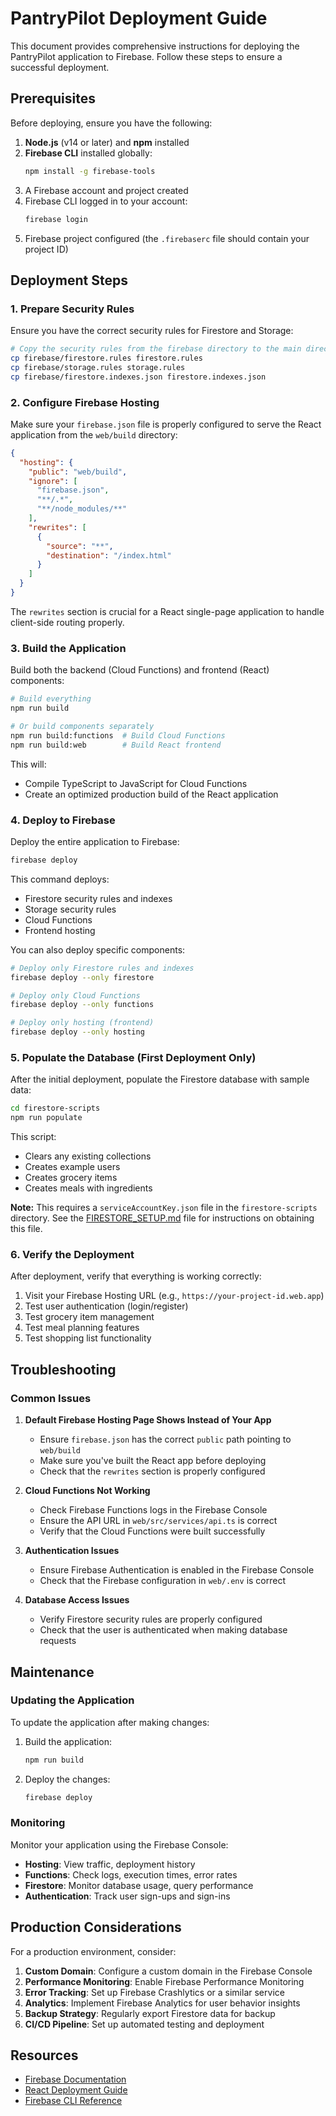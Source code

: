 # PantryPilot Deployment Guide

This document provides comprehensive instructions for deploying the PantryPilot application to Firebase. Follow these steps to ensure a successful deployment.

## Prerequisites

Before deploying, ensure you have the following:

1. **Node.js** (v14 or later) and **npm** installed
2. **Firebase CLI** installed globally:
   ```bash
   npm install -g firebase-tools
   ```
3. A Firebase account and project created
4. Firebase CLI logged in to your account:
   ```bash
   firebase login
   ```
5. Firebase project configured (the `.firebaserc` file should contain your project ID)

## Deployment Steps

### 1. Prepare Security Rules

Ensure you have the correct security rules for Firestore and Storage:

```bash
# Copy the security rules from the firebase directory to the main directory
cp firebase/firestore.rules firestore.rules
cp firebase/storage.rules storage.rules
cp firebase/firestore.indexes.json firestore.indexes.json
```

### 2. Configure Firebase Hosting

Make sure your `firebase.json` file is properly configured to serve the React application from the `web/build` directory:

```json
{
  "hosting": {
    "public": "web/build",
    "ignore": [
      "firebase.json",
      "**/.*",
      "**/node_modules/**"
    ],
    "rewrites": [
      {
        "source": "**",
        "destination": "/index.html"
      }
    ]
  }
}
```

The `rewrites` section is crucial for a React single-page application to handle client-side routing properly.

### 3. Build the Application

Build both the backend (Cloud Functions) and frontend (React) components:

```bash
# Build everything
npm run build

# Or build components separately
npm run build:functions  # Build Cloud Functions
npm run build:web        # Build React frontend
```

This will:
- Compile TypeScript to JavaScript for Cloud Functions
- Create an optimized production build of the React application

### 4. Deploy to Firebase

Deploy the entire application to Firebase:

```bash
firebase deploy
```

This command deploys:
- Firestore security rules and indexes
- Storage security rules
- Cloud Functions
- Frontend hosting

You can also deploy specific components:

```bash
# Deploy only Firestore rules and indexes
firebase deploy --only firestore

# Deploy only Cloud Functions
firebase deploy --only functions

# Deploy only hosting (frontend)
firebase deploy --only hosting
```

### 5. Populate the Database (First Deployment Only)

After the initial deployment, populate the Firestore database with sample data:

```bash
cd firestore-scripts
npm run populate
```

This script:
- Clears any existing collections
- Creates example users
- Creates grocery items
- Creates meals with ingredients

**Note:** This requires a `serviceAccountKey.json` file in the `firestore-scripts` directory. See the [FIRESTORE_SETUP.md](FIRESTORE_SETUP.md) file for instructions on obtaining this file.

### 6. Verify the Deployment

After deployment, verify that everything is working correctly:

1. Visit your Firebase Hosting URL (e.g., `https://your-project-id.web.app`)
2. Test user authentication (login/register)
3. Test grocery item management
4. Test meal planning features
5. Test shopping list functionality

## Troubleshooting

### Common Issues

1. **Default Firebase Hosting Page Shows Instead of Your App**
   - Ensure `firebase.json` has the correct `public` path pointing to `web/build`
   - Make sure you've built the React app before deploying
   - Check that the `rewrites` section is properly configured

2. **Cloud Functions Not Working**
   - Check Firebase Functions logs in the Firebase Console
   - Ensure the API URL in `web/src/services/api.ts` is correct
   - Verify that the Cloud Functions were built successfully

3. **Authentication Issues**
   - Ensure Firebase Authentication is enabled in the Firebase Console
   - Check that the Firebase configuration in `web/.env` is correct

4. **Database Access Issues**
   - Verify Firestore security rules are properly configured
   - Check that the user is authenticated when making database requests

## Maintenance

### Updating the Application

To update the application after making changes:

1. Build the application:
   ```bash
   npm run build
   ```

2. Deploy the changes:
   ```bash
   firebase deploy
   ```

### Monitoring

Monitor your application using the Firebase Console:

- **Hosting**: View traffic, deployment history
- **Functions**: Check logs, execution times, error rates
- **Firestore**: Monitor database usage, query performance
- **Authentication**: Track user sign-ups and sign-ins

## Production Considerations

For a production environment, consider:

1. **Custom Domain**: Configure a custom domain in the Firebase Console
2. **Performance Monitoring**: Enable Firebase Performance Monitoring
3. **Error Tracking**: Set up Firebase Crashlytics or a similar service
4. **Analytics**: Implement Firebase Analytics for user behavior insights
5. **Backup Strategy**: Regularly export Firestore data for backup
6. **CI/CD Pipeline**: Set up automated testing and deployment

## Resources

- [Firebase Documentation](https://firebase.google.com/docs)
- [React Deployment Guide](https://create-react-app.dev/docs/deployment/)
- [Firebase CLI Reference](https://firebase.google.com/docs/cli)
